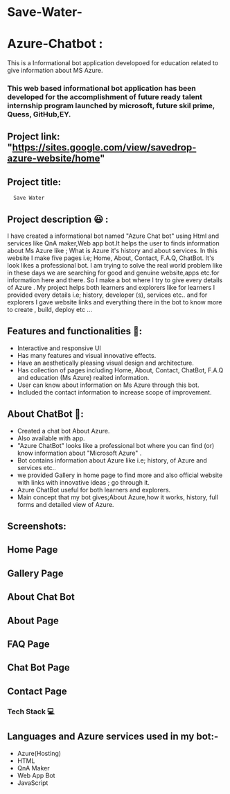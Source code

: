 # Save-Water-
# Azure-Chatbot :
This is a Informational bot application developoed for education related to give information about MS Azure.
### This web based informational bot application has been developed for the accomplishment of future ready talent internship program launched by microsoft, future skil prime, Quess, GitHub,EY.
 
## Project link: "https://sites.google.com/view/savedrop-azure-website/home"

## Project title:
      Save Water

## Project description 😃 :

I have created a informational bot named "Azure Chat bot" using Html and services like QnA maker,Web app bot.It helps the user to finds information about Ms Azure like ; What is Azure it's history and about services. In this website I make five pages i.e; Home, About, Contact, F.A.Q, ChatBot. It's look likes a professional bot. I am trying to solve the real world problem like in these days we are searching for good and genuine website,apps etc.for information here and there. So I make a bot where I try to give every details of Azure . My project helps both learners and explorers like for learners I provided every details i.e; history, developer (s), services etc.. and for explorers I gave website links and everything there in the bot to know more to create , build, deploy etc ...

## Features and functionalities 🧐:

- Interactive and responsive UI
- Has many features and visual innovative effects.
- Have an aesthetically pleasing visual design and architecture.
- Has collection of pages including Home, About, Contact, ChatBot, F.A.Q and education (Ms Azure) realted information.
- User can know about information on Ms Azure through this bot.
- Included the contact information to increase scope of improvement.

## About ChatBot 💬:

- Created a chat bot About Azure.
- Also available with app.
- "Azure ChatBot" looks like a professional bot where you can find (or) know information about "Microsoft Azure" .
- Bot contains information about Azure like i.e; history, of Azure and services etc..
- we provided Gallery in home page to find more and also official website with links with innovative ideas ; go through it.
- Azure ChatBot useful for both learners and explorers.
- Main concept that my bot gives;About Azure,how it works, history, full forms and detailed view of Azure.

## Screenshots:
## Home Page

## Gallery Page

## About Chat Bot

## About Page

## FAQ Page

## Chat Bot Page

## Contact Page

### Tech Stack 💻
## Languages and Azure services used in my bot:-
- Azure(Hosting)
- HTML
- QnA Maker
- Web App Bot
- JavaScript
